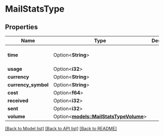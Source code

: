 # MailStatsType

## Properties

Name | Type | Description | Notes
------------ | ------------- | ------------- | -------------
**time** | Option<**String**> |  | [optional][default to Variant1h]
**usage** | Option<**i32**> |  | [optional]
**currency** | Option<**String**> |  | [optional]
**currency_symbol** | Option<**String**> |  | [optional]
**cost** | Option<**f64**> |  | [optional]
**received** | Option<**i32**> |  | [optional]
**sent** | Option<**i32**> |  | [optional]
**volume** | Option<[**models::MailStatsTypeVolume**](MailStatsType_volume.md)> |  | [optional]

[[Back to Model list]](../README.md#documentation-for-models) [[Back to API list]](../README.md#documentation-for-api-endpoints) [[Back to README]](../README.md)


